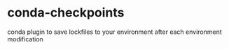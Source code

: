 # conda-checkpoints
conda plugin to save lockfiles to your environment after each environment modification
